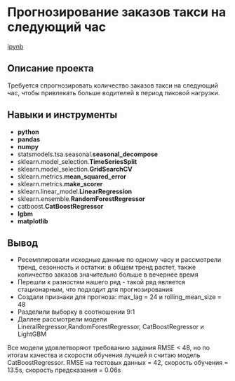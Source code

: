 # Прогнозирование заказов такси на следующий час

[ipynb](https://github.com/NatalyaSe/portfolio/blob/master/Taxi%20Service/taxi_prediction.ipynb)

## Описание проекта

Требуется спрогнозировать количество заказов такси на следующий час, чтобы привлекать больше водителей в период пиковой нагрузки.

## Навыки и инструменты

- **python**
- **pandas**
- **numpy**
- statsmodels.tsa.seasonal.**seasonal_decompose**
- sklearn.model_selection.**TimeSeriesSplit**
- sklearn.model_selection.**GridSearchCV**
- sklearn.metrics.**mean_squared_error**
- sklearn.metrics.**make_scorer**
- sklearn.linear_model.**LinearRegression**
- sklearn.ensemble.**RandomForestRegressor**
- catboost.**CatBoostRegressor**
- **lgbm**
- **matplotlib**

## 

## Вывод

* Ресемплировали исходные данные по одному часу и рассмотрели тренд, сезонность и остатки: в общем тренд растет, также количество заказов значительно больше в вечернее время
* Перешли к разностям нашего ряд - такой ряд является стационарным, что подходит для прогнозирования
* Создали признаки для прогноза: max_lag = 24 и rolling_mean_size = 48
* Разделили выборку в соотношении 9:1
* Даллее рассмотрели модели LineralRegressor,RandomForestRegressor, CatBoostRegressor и LightGBM
  
Все модели удовлетворяют требованию задания RMSE < 48, но по итогам качества и скорости обучения лучшей я считаю модель СatBoostRegressor. RMSE на тестовых данных = 42, скорость обучения = 13.5s, скорость предсказания = 0.06s
